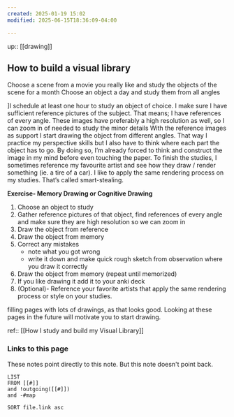 ```yaml
---
created: 2025-01-19 15:02
modified: 2025-06-15T18:36:09-04:00

---
```

up::  [[drawing]]
## How to build a visual library

Choose a scene from a movie you really like and study the objects of the scene for a month
Choose an object a day and study them from all angles

]I schedule at least one hour to study an object of choice.
I make sure I have sufficient reference pictures of the subject.
	That means; I have references of every angle.
	These images have preferably a high resolution as well, so I can zoom in of needed to study the minor details
With the reference images as support I start drawing the object from different angles.
	That way I practice my perspective skills but I also have to think where each part the object has to go.
	By doing so, I’m already forced to think and construct the image in my mind before even touching the paper.
To finish the studies, I sometimes reference my favourite artist and see how they draw / render something (ie. a tire of a car). I like to apply the same rendering process on my studies. That’s called smart-stealing.

**Exercise- Memory Drawing or Cognitive Drawing**
1. Choose an object to study
2. Gather reference pictures of that object, find references of every angle and make sure they are high resolution so we can zoom in
3. Draw the object from reference
4. Draw the object from memory
5. Correct any mistakes
	- note what you got wrong
	- write it down and make quick rough sketch from observation where you draw it correctly
2. Draw the object from memory (repeat until memorized)
3. If you like drawing it add it to your anki deck
4. (Optional)- Reference your favorite artists that apply the same rendering process or style on your studies.



filling pages with lots of drawings, as that looks good. Looking at these pages in the future will motivate you to start drawing.

ref:: [[How I study and build my Visual Library]]
### Links to this page
These notes point directly to this note. But this note doesn't point back.
```dataview
LIST
FROM [[#]]
and !outgoing([[#]])
and -#map

SORT file.link asc
```
